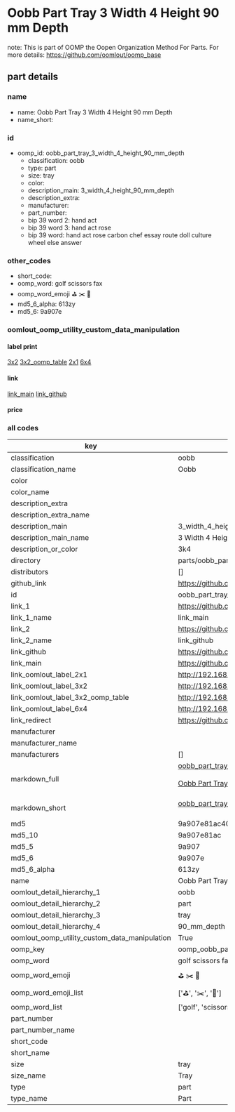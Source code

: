 # Oobb Part Tray 3 Width 4 Height 90 mm Depth  

note: This is part of OOMP the Oopen Organization Method For Parts. For more details: https://github.com/oomlout/oomp_base

##  part details
  







### name
* name: Oobb Part Tray 3 Width 4 Height 90 mm Depth
* name_short: 
### id
* oomp_id: oobb_part_tray_3_width_4_height_90_mm_depth
  * classification: oobb
  * type: part
  * size: tray
  * color: 
  * description_main: 3_width_4_height_90_mm_depth
  * description_extra: 
  * manufacturer: 
  * part_number: 
  * bip 39 word 2: hand act
  * bip 39 word 3: hand act rose
  * bip 39 word: hand act rose carbon chef essay route doll culture wheel else answer

### other_codes
* short_code: 
* oomp_word: golf scissors fax
* oomp_word_emoji :golf: :scissors: :fax:
* md5_6_alpha: 613zy
* md5_6: 9a907e






### oomlout_oomp_utility_custom_data_manipulation
#### label print
[3x2](http://192.168.1.245:1112/?label=oomp%20613zy)
[3x2_oomp_table](http://192.168.1.108:1112/?label=oomp%20613zy)
[2x1](http://192.168.1.242:1112/?label=oomp%20613zy)
[6x4](http://192.168.1.55:1112/?label=oomp%20613zy)    

#### link

[link_main](https://github.com/oomlout/oomlout_oomp_version_1_messy/tree/main/parts/oobb_part_tray_3_width_4_height_90_mm_depth) [link_github](https://github.com/oomlout/oomlout_oomp_version_1_messy/tree/main/parts/oobb_part_tray_3_width_4_height_90_mm_depth)                             

#### price







### all codes 
| key | value |  
| --- | --- |  
| classification | oobb |  
| classification_name | Oobb |  
| color |  |  
| color_name |  |  
| description_extra |  |  
| description_extra_name |  |  
| description_main | 3_width_4_height_90_mm_depth |  
| description_main_name | 3 Width 4 Height 90 mm Depth |  
| description_or_color | 3k4 |  
| directory | parts/oobb_part_tray_3_width_4_height_90_mm_depth |  
| distributors | [] |  
| github_link | https://github.com/oomlout/oomlout_oomp_part_src/tree/main/parts/oobb_part_tray_3_width_4_height_90_mm_depth |  
| id | oobb_part_tray_3_width_4_height_90_mm_depth |  
| link_1 | https://github.com/oomlout/oomlout_oomp_version_1_messy/tree/main/parts/oobb_part_tray_3_width_4_height_90_mm_depth |  
| link_1_name | link_main |  
| link_2 | https://github.com/oomlout/oomlout_oomp_version_1_messy/tree/main/parts/oobb_part_tray_3_width_4_height_90_mm_depth |  
| link_2_name | link_github |  
| link_github | https://github.com/oomlout/oomlout_oomp_version_1_messy/tree/main/parts/oobb_part_tray_3_width_4_height_90_mm_depth |  
| link_main | https://github.com/oomlout/oomlout_oomp_version_1_messy/tree/main/parts/oobb_part_tray_3_width_4_height_90_mm_depth |  
| link_oomlout_label_2x1 | http://192.168.1.242:1112/?label=oomp%20613zy |  
| link_oomlout_label_3x2 | http://192.168.1.245:1112/?label=oomp%20613zy |  
| link_oomlout_label_3x2_oomp_table | http://192.168.1.108:1112/?label=oomp%20613zy |  
| link_oomlout_label_6x4 | http://192.168.1.55:1112/?label=oomp%20613zy |  
| link_redirect | https://github.com/oomlout/oomlout_oomp_version_1_messy/tree/main/parts/oobb_part_tray_3_width_4_height_90_mm_depth |  
| manufacturer |  |  
| manufacturer_name |  |  
| manufacturers | [] |  
| markdown_full | [oobb_part_tray_3_width_4_height_90_mm_depth](none)<br>[](none)<br>[Oobb Part Tray 3 Width 4 Height 90 Mm Depth](none)<br><br> |  
| markdown_short | [oobb_part_tray_3_width_4_height_90_mm_depth](none)<br><br> |  
| md5 | 9a907e81ac40b7913493a22778009b46 |  
| md5_10 | 9a907e81ac |  
| md5_5 | 9a907 |  
| md5_6 | 9a907e |  
| md5_6_alpha | 613zy |  
| name | Oobb Part Tray 3 Width 4 Height 90 mm Depth |  
| oomlout_detail_hierarchy_1 | oobb |  
| oomlout_detail_hierarchy_2 | part |  
| oomlout_detail_hierarchy_3 | tray |  
| oomlout_detail_hierarchy_4 | 90_mm_depth |  
| oomlout_oomp_utility_custom_data_manipulation | True |  
| oomp_key | oomp_oobb_part_tray_3_width_4_height_90_mm_depth |  
| oomp_word | golf scissors fax |  
| oomp_word_emoji | :golf: :scissors: :fax: |  
| oomp_word_emoji_list | [':golf:', ':scissors:', ':fax:'] |  
| oomp_word_list | ['golf', 'scissors', 'fax'] |  
| part_number |  |  
| part_number_name |  |  
| short_code |  |  
| short_name |  |  
| size | tray |  
| size_name | Tray |  
| type | part |  
| type_name | Part |  
